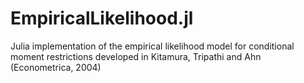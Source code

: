 # EmpiricalLikelihood.jl
Julia implementation of the empirical likelihood model for conditional moment restrictions developed in Kitamura, Tripathi and Ahn (Econometrica, 2004)
